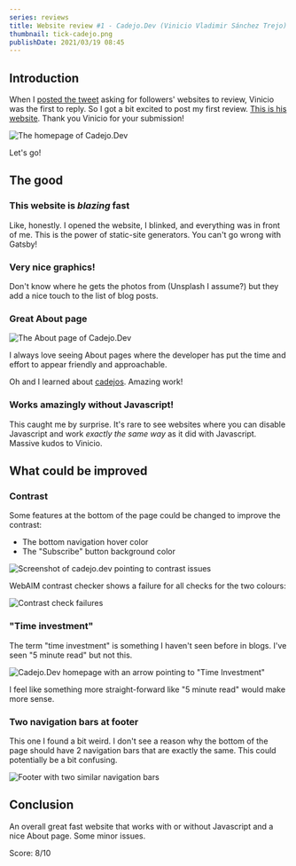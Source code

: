 ```yaml
---
series: reviews
title: Website review #1 - Cadejo.Dev (Vinicio Vladimir Sánchez Trejo)
thumbnail: tick-cadejo.png
publishDate: 2021/03/19 08:45
---
```


##  Introduction

When I [posted the tweet](https://twitter.com/SavvasStephnds/status/1372827437290172424) asking for followers' websites to review, Vinicio was the first to reply. So I got a bit excited to post my first review. [This is his website](https://www.cadejo.dev/). Thank you Vinicio for your submission!

![The homepage of Cadejo.Dev](/assets/cadejo-home.png)

Let's go!

## The good

### This website is *blazing* fast

Like, honestly. I opened the website, I blinked, and everything was in front of me. This is the power of static-site generators. You can't go wrong with Gatsby!

### Very nice graphics!

Don't know where he gets the photos from (Unsplash I assume?) but they add a nice touch to the list of blog posts.

### Great About page

![The About page of Cadejo.Dev](/assets/cadejo-about.png)

I always love seeing About pages where the developer has put the time and effort to appear friendly and approachable.

Oh and I learned about [cadejos](https://en.wikipedia.org/wiki/Cadejo). Amazing work!

### Works amazingly without Javascript!

This caught me by surprise. It's rare to see websites where you can disable Javascript and work *exactly the same way* as it did with Javascript. Massive kudos to Vinicio.

## What could be improved

### Contrast

Some features at the bottom of the page could be changed to improve the contrast:

* The bottom navigation hover color
* The "Subscribe" button background color

![Screenshot of cadejo.dev pointing to contrast issues](/assets/cadejo-contrast-issues.png)

WebAIM contrast checker shows a failure for all checks for the two colours:

![Contrast check failures](/assets/cadejo-contrast.png)

### "Time investment"

The term "time investment" is something I haven't seen before in blogs. I've seen "5 minute read" but not this. 

![Cadejo.Dev homepage with an arrow pointing to "Time Investment"](/assets/cadejo-timeinvestment.png)

I feel like something more straight-forward like "5 minute read" would make more sense.

### Two navigation bars at footer

This one I found a bit weird. I don't see a reason why the bottom of the page should have 2 navigation bars that are exactly the same. This could potentially be a bit confusing.

![Footer with two similar navigation bars](/assets/cadejo-2navs.png)

## Conclusion

An overall great fast website that works with or without Javascript and a nice About page. Some minor issues.

Score: 8/10